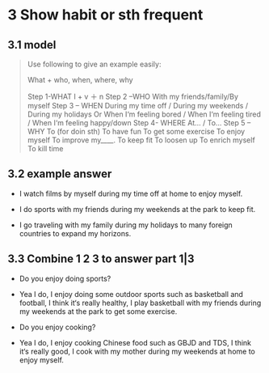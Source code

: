 # 3 Show habit or sth frequent

## 3.1 model

> Use following to give an example easily:
> 
> What + who, when, where, why
> 
> Step 1-WHAT
> I  +  v  ＋ n
> Step 2 –WHO
> With my friends\/family\/By myself
> Step 3 – WHEN
> During my time off \/ During my weekends \/ During my holidays
> Or
> When I‘m feeling bored \/ When I‘m feeling tired \/ When I‘m feeling happy\/down
> Step 4- WHERE
> At… \/ To…
> Step 5 – WHY
> To \(for doin sth\)
> To have fun
> To get some exercise
> To enjoy myself
> To improve my\_\_\_\_.
> To keep fit
> To loosen up
> To enrich myself
> To kill time

## 

## 3.2 example answer

* I watch films by myself during my time off at home to enjoy myself.

* I do sports with my friends during my weekends at the park to keep fit.

* I go traveling with my family during my holidays to many foreign countries to expand my horizons.


## 

## 3.3 Combine 1 2 3 to answer part 1\|3

* Do you enjoy doing sports?

* Yea I do, I enjoy doing some outdoor sports such as basketball and football, I think it‘s really healthy, I play basketball with my friends during my weekends at the park to get some exercise.


* Do you enjoy cooking?

* Yea I do, I enjoy cooking Chinese food such as GBJD and TDS, I think it‘s really good, I cook with my mother during my weekends at home to enjoy myself.


